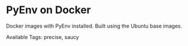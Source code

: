PyEnv on Docker
===================

Docker images with PyEnv installed. Built using the Ubuntu base images.

Available Tags: precise, saucy
